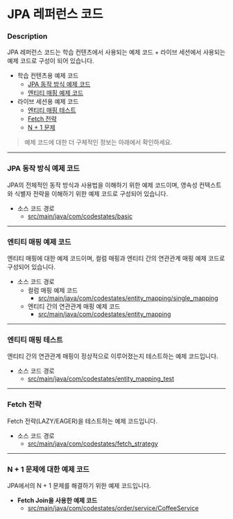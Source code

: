 # JPA 레퍼런스 코드

### Description
JPA 레퍼런스 코드는 학습 컨텐츠에서 사용되는 예제 코드 + 라이브 세션에서 사용되는 예제 코드로 구성이 되어 있습니다.
* 학습 컨텐츠용 예제 코드
  * [JPA 동작 방식 예제 코드](#jpa-동작-방식-예제-코드)
  * [엔티티 매핑 예제 코드](#엔티티-매핑-예제-코드)
* 라이브 세션용 예제 코드
  * [엔티티 매핑 테스트](#엔티티-매핑-테스트)
  * [Fetch 전략]()
  * [N + 1 문제](#n--1-문제에-대한-예제-코드)
  
> 예제 코드에 대한 더 구체적인 정보는 아래에서 확인하세요.

---

### JPA 동작 방식 예제 코드
JPA의 전체적인 동작 방식과 사용법을 이해하기 위한 예제 코드이며, 영속성 컨텍스트와 식별자 전략을 이해하기 위한 예제 코드로 구성되어 있습니다.

* 소스 코드 경로
  * [src/main/java/com/codestates/basic]()

---

### 엔티티 매핑 예제 코드
엔티티 매핑에 대한 예제 코드이며, 컬럼 매핑과 엔티티 간의 연관관계 매핑 예제 코드로 구성되어 있습니다.

* 소스 코드 경로
  * 컬럼 매핑 예제 코드
    * [src/main/java/com/codestates/entity_mapping/single_mapping]()
  * 엔티티 간의 연관관계 매핑 예제 코드
    * [src/main/java/com/codestates/entity_mapping]()

---

### 엔티티 매핑 테스트
엔티티 간의 연관관계 매핑이 정상적으로 이루어졌는지 테스트하는 예제 코드입니다.

* 소스 코드 경로
  * [src/main/java/com/codestates/entity_mapping_test]()

---

### Fetch 전략
Fetch 전략(LAZY/EAGER)을 테스트하는 예제 코드입니다.

* 소스 코드 경로
  * [src/main/java/com/codestates/fetch_strategy]()

---

### N + 1 문제에 대한 예제 코드
JPA에서의 N + 1 문제를 해결하기 위한 예제 코드입니다.
* **Fetch Join을 사용한 예제 코드**
  * [src/main/java/com/codestates/order/service/CoffeeService]()
